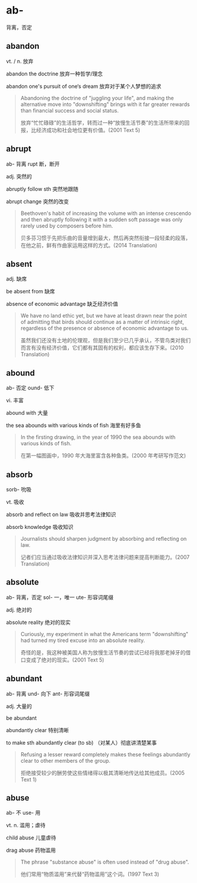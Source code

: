 # ab-

背离，否定

## abandon

vt. / n. 放弃

abandon the doctrine 放弃一种哲学/理念

abandon one's pursuit of one‘s dream 放弃对于某个人梦想的追求

> Abandoning the doctrine of "juggling your life", and making the alternative move into "downshifting" brings with it far greater rewards than financial success and social status.
>
> 放弃“忙忙碌碌”的生活哲学，转而过一种“放慢生活节奏”的生活所带来的回报，比经济成功和社会地位更有价值。(2001 Text 5)

## abrupt

ab- 背离 rupt 断，断开

adj. 突然的

abruptly follow sth 突然地跟随

abrupt change 突然的改变

> Beethoven's habit of increasing the volume with an intense crescendo and then abruptly following it with a sudden soft passage was only rarely used by composers before him.
>
> 贝多芬习惯于先把乐曲的音量增到最大，然后再突然衔接一段轻柔的段落，在他之前，鲜有作曲家运用这样的方式。(2014 Translation)

## absent

adj. 缺席

be absent from 缺席

absence of economic advantage 缺乏经济价值

> We have no land ethic yet, but we have at least drawn near the point of admitting that birds should continue as a matter of intrinsic right, regardless of the presence or absence of economic advantage to us.
>
> 虽然我们还没有土地的伦理观，但是我们至少已几乎承认，不管鸟类对我们而言有没有经济价值，它们都有其固有的权利，都应该生存下来。(2010 Translation)

## abound

ab- 否定 ound- 低下

vi. 丰富

abound with 大量

the sea abounds with various kinds of fish 海里有好多鱼

> In the firsting drawing, in the year of 1990 the sea abounds with various kinds of fish.
>
> 在第一幅图画中，1990 年大海里富含各种鱼类。(2000 年考研写作范文)

## absorb

sorb- 吮吸

vt. 吸收

absorb and reflect on law 吸收并思考法律知识

absorb knowledge 吸收知识

> Journalists should sharpen judgment by absorbing and reflecting on law.
>
> 记者们应当通过吸收法律知识并深入思考法律问题来提高判断能力。(2007 Translation)

## absolute

ab- 背离，否定 sol- 一，唯一 ute- 形容词尾缀

adj. 绝对的

absolute reality 绝对的现实

> Curiously, my experiment in what the Americans term "downshifting" had turned my tired excuse into an absolute reality.
>
> 奇怪的是，我这种被美国人称为放慢生活节奏的尝试已经将我那老掉牙的借口变成了绝对的现实。(2001 Text 5)

## abundant

ab- 背离 und- 向下 ant- 形容词尾缀

adj. 大量的

be abundant

abundantly clear 特别清晰

to make sth abundantly clear (to sb) （对某人）彻底讲清楚某事

> Refusing a lesser reward completely makes these feelings abundantly clear to other members of the group.
>
> 拒绝接受较少的酬劳使这些情绪得以极其清晰地传达给其他成员。(2005 Text 1)

## abuse

ab- 不 use- 用

vt. n. 滥用；虐待

child abuse 儿童虐待

drag abuse 药物滥用

> The phrase "substance abuse" is often used instead of "drug abuse".
>
> 他们常用“物质滥用”来代替“药物滥用”这个词。(1997 Text 3)
